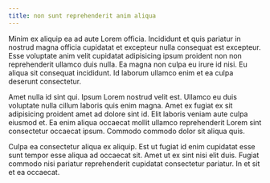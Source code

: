 ```yaml
---
title: non sunt reprehenderit anim aliqua
---
```


Minim ex aliquip ea ad aute Lorem officia. Incididunt et quis pariatur in nostrud magna officia cupidatat et excepteur nulla consequat est excepteur. Esse voluptate anim velit cupidatat adipisicing ipsum proident non non reprehenderit ullamco duis nulla. Ea magna non culpa eu irure id nisi. Eu aliqua sit consequat incididunt. Id laborum ullamco enim et ea culpa deserunt consectetur.

Amet nulla id sint qui. Ipsum Lorem nostrud velit est. Ullamco eu duis voluptate nulla cillum laboris quis enim magna. Amet ex fugiat ex sit adipisicing proident amet ad dolore sint id. Elit laboris veniam aute culpa eiusmod et. Ea enim aliqua occaecat mollit ullamco reprehenderit Lorem sint consectetur occaecat ipsum. Commodo commodo dolor sit aliqua quis.

Culpa ea consectetur aliqua ex aliquip. Est ut fugiat id enim cupidatat esse sunt tempor esse aliqua ad occaecat sit. Amet ut ex sint nisi elit duis. Fugiat commodo nisi pariatur reprehenderit cupidatat consectetur pariatur. In et sit et ea occaecat.